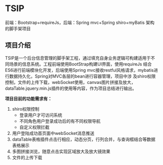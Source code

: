 # TSIP
前端：Bootstrap+requireJs，后端：Spring mvc+Spring shiro+myBatis 架构的脚手架项目
## 项目介绍
TSIP是一个后台信息管理的脚手架工程，通过填充自身业务逻辑可构建适用于不同场景的信息系统。工程前端使用BootStrap构建UI界面，使用requireJs
结合ES6进行前端模块化开发，后端使用Spring mvc接收restful风格请求，mybatis进行数据持久化，Spring对MVC各层的bean进行容器管理，项目中涉
及shiro权限控制，文件的上传下载，webSocket使用，canvas图片拼接及放大，dataTable.jquery.min.js插件的使用等内容，作为项目总结进行输出。

**项目目前的功能需求有：**
1. shiro权限控制
   * 登录用户才可访问系统
   * 不同角色用户登录成功后的有不同权限导航
   * 自定义权限拦截
2. 用户登陆成功首页面中webSocket消息推送
3. dataTable表格插件点击行相应，动态分页，行列合并，与查询框结合等数据表格展示
4. 多图拼接浏览，随意点击实现区域放大及放大镜效果
5. 文件的上传下载
